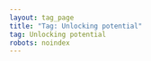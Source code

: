 ```yaml
---
layout: tag_page
title: "Tag: Unlocking potential"
tag: Unlocking potential
robots: noindex
---
```


